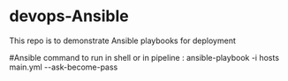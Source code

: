 # devops-Ansible
This repo is to demonstrate Ansible playbooks for deployment

#Ansible command to run in shell or in pipeline :
ansible-playbook -i hosts main.yml --ask-become-pass
